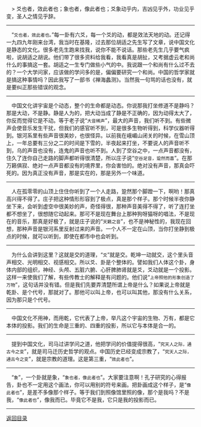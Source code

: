&emsp;> 爻也者，效此者也；象也者，像此者也；爻象动乎内，吉凶见乎外，功业见乎变，圣人之情见乎辞。
___
&emsp;“``爻也者，效此者也。``”每一卦有六爻，每一个爻的动，都是效法天地的动。还记得一九四九年刚来台湾，我当时在基隆，过去那位胡适之先生写了文章，说中国文化是静态的文化。很多老先生跑来找我，说你不能不说话。那些老先生几乎要气疯啦，说胡适之胡说。他们带了很多资料给我看，我看真是胡扯，又考据虚云老和尚什么的事搞这一套。胡适之一生专门做些小气的中。我说跟一个和尚有什么过不去的？一个大学问家，应该做的学问多的是，偏偏要研究一个和尚。中国的哲学家就是搞这种事情吗？因此我写了一部书《禅海蠡测》。当然我一句骂的话也没有，就是要纠正那些错误的观念。
___
&emsp;中国文化讲宇宙是个动态，整个的生命都是动态。你说那我打坐修道不是静吗？那是大动，不是静。静是人为的，把大动当成了静是不正确的，因为动得太大了，你反而觉得它是不动。等于老子说“``大音稀声``”，最大的声音，我们听不到。有些微声会使音乐发生干扰，但我们的感官听不到，可是很多生物听得到，科学仪器听得到。银河系里有些声音很美妙，也很怪异。以前我在峨嵋山闭关的时候，在雪山顶上，一年总要有三分之二的时间是下雪的，半夜起来打坐，不要说人的声音听不到，乌的声音也没有，连鬼的声音也听不到。人到了空谷之中，一点声音都没有，住久了连你自己走路的脚声都听得很清楚，所以庄子说“``空谷足音，跫然而喜``”。在那万籁俱寂、绝对一点声音都没有的境界里，你会害怕的。绝对没有声音，那真会吓死的。因为真正没有声音，那是实在的，那是另外一个味道。
___
&emsp;人在孤零零的山顶上住住你听到了一个人走路，跫然那个脚蹬一下，啊哟！那真高兴得不得了。庄子把这种情形形容到了极点，真是那个样子。那个时候半夜你静坐下来，会听到虚空中很美妙的声，奇怪得很，那种声音美得不得了，听了连打坐都不想坐了，很想随它动起来。那可不是现在舞台上那种狗呀猫呀的唱法，不是现在的音乐，那真是好极了，就是庄子说的“``天籁之音``”，也不是神秘性的，我现在回想，那种声音是银河系里反射过来的声音。一个人不一定在山顶，当你打坐静到极点的时候，就可以听到，即使在都市中也会听到。
___
&emsp;为什么会讲到这里？这就是交的道理，“``爻``”就是交。乾坤一动就交，这个里头音声相交、光明相交、视感相交。所以爻、卦是个整体的。譬如我们人体这个卦，身体内部的组织，神经、头颅、五脏六腑、心肝脾肺肾就是爻，爻动就是一个投影。这样一来使我们了解，有些传教士的解释是有问题的。他们说“``上帝照他的形象创造了万物``”，这句话并没有错。但是我们先要弄清楚所谓上帝是什么？如果说上帝就是乾卦、是个代号，那就对了。那他可以叫上帝，也可以叫其他，那没有什么关系，因为那只是个代号。
___
&emsp;中国文化不用神，而用乾，它代表了上帝，举凡这个宇宙的生物、万有，都是它本体的投影。我们的生命是三重的、四重的投影，所以它与本体是合一的。
___
&emsp;提到中国文化，司马过讲学问之道，他把学问的价值提得很高，“``究天人之际，通古今之变``”，就是司马迁历史哲学的观点。中国历史已经变成宗教了，“``究天人之际，通古今之变``”，就是宗教的道理。这是第三重，“``效此者也``”。
___
&emsp;“``象``”，一个卦就是象，“``象也者，像此者也``”。大家要注意啊！孔子研究的心得报告，卦也不一定用这个画法，你可以用别的符号来画。把卦画成这个样子，是“``像此者也``”，是差不多像那个样子。等于我们到照像馆里照的像，那个是我吗？不是我，“``像此者也``”，像我而已。毕竟它不是我，它只是我的投影而已。
___
[返回目录](../../master/README.md#目录)